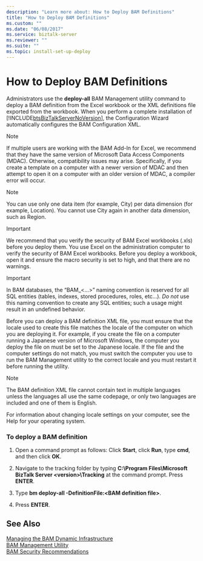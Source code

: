 ```yaml
---
description: "Learn more about: How to Deploy BAM Definitions"
title: "How to Deploy BAM Definitions"
ms.custom: ""
ms.date: "06/08/2017"
ms.service: biztalk-server
ms.reviewer: ""
ms.suite: ""
ms.topic: install-set-up-deploy
---
```

# How to Deploy BAM Definitions
Administrators use the **deploy-all** BAM Management utility command to deploy a BAM definition from the Excel workbook or the XML definitions file exported from the workbook. When you perform a complete installation of [!INCLUDE[btsBizTalkServerNoVersion](../includes/btsbiztalkservernoversion-md.md)], the Configuration Wizard automatically configures the BAM Configuration XML.  
  
> [!NOTE]
>  If multiple users are working with the BAM Add-In for Excel, we recommend that they have the same version of Microsoft Data Access Components (MDAC). Otherwise, compatibility issues may arise. Specifically, if you create a template on a computer with a newer version of MDAC and then attempt to open it on a computer with an older version of MDAC, a compiler error will occur.  
  
> [!NOTE]
>  You can use only one data item (for example, City) per data dimension (for example, Location). You cannot use City again in another data dimension, such as Region.  
  
> [!IMPORTANT]
>  We recommend that you verify the security of BAM Excel workbooks (.xls) before you deploy them. You use Excel on the administration computer to verify the security of BAM Excel workbooks. Before you deploy a workbook, open it and ensure the macro security is set to high, and that there are no warnings.  
  
> [!IMPORTANT]
>  In BAM databases, the “BAM_\<...\>” naming convention is reserved for all SQL entities (tables, indexes, stored procedures, roles, etc...). *Do not* use this naming convention to create any SQL entities; such a usage might result in an undefined behavior.  
  
 Before you can deploy a BAM definition XML file, you must ensure that the locale used to create this file matches the locale of the computer on which you are deploying it. For example, if you create the file on a computer running a Japanese version of Microsoft Windows, the computer you deploy the file on must be set to the Japanese locale. If the file and the computer settings do not match, you must switch the computer you use to run the BAM Management utility to the correct locale and you must restart it before running the utility.  
  
> [!NOTE]
>  The BAM definition XML file cannot contain text in multiple languages unless the languages all use the same codepage, or only two languages are included and one of them is English.  
  
 For information about changing locale settings on your computer, see the Help for your operating system.  
  
### To deploy a BAM definition  
  
1.  Open a command prompt as follows: Click **Start**, click **Run**, type **cmd**, and then click **OK**.  
  
2.  Navigate to the tracking folder by typing **C:\Program Files\Microsoft BizTalk Server \<version\>\Tracking** at the command prompt. Press **ENTER**.  
  
3.  Type **bm deploy-all -DefinitionFile:\<BAM definition file\>**.  
  
4.  Press **ENTER**.  
  
## See Also  
 [Managing the BAM Dynamic Infrastructure](../core/managing-the-bam-dynamic-infrastructure.md)   
 [BAM Management Utility](../core/bam-management-utility.md)   
 [BAM Security Recommendations](../core/bam-security-recommendations.md)

